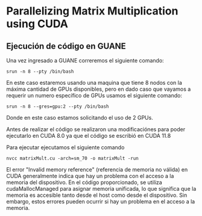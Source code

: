 # Parallelizing Matrix Multiplication using CUDA

## Ejecución de código en GUANE

Una vez ingresado a GUANE correremos el siguiente comando:

```shell
srun -n 8 --pty /bin/bash
```
En este caso estaremos usando una maquina que tiene 8 nodos con la máxima cantidad de GPUs disponibles, pero en dado caso que vayamos a requerir un numero específico de GPUs usamos el siguiente comando:
```shell
srun -n 8 --gres=gpu:2 --pty /bin/bash
```

Donde en este caso estamos solicitando el uso de 2 GPUs.

Antes de realizar el código se realizaron una modificaciónes para poder ejecutarlo en CUDA 8.0 ya que el código se escribió en CUDA 11.8

Para ejecutar ejecutamos el siguiente comando
```shell
nvcc matrixMult.cu -arch=sm_70 -o matrixMult -run
```

El error "Invalid memory reference" (referencia de memoria no válida) en CUDA generalmente indica que hay un problema con el acceso a la memoria del dispositivo. En el código proporcionado, se utiliza cudaMallocManaged para asignar memoria unificada, lo que significa que la memoria es accesible tanto desde el host como desde el dispositivo. Sin embargo, estos errores pueden ocurrir si hay un problema en el acceso a la memoria.
    
    
